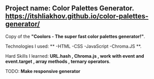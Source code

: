 Project name: **Color Palettes Generator**.  
**https://itshliakhov.github.io/color-palettes-generator/**
----
Copy of the **"Coolors - The super fast color palettes generator!"**.  

Technologies I used: **
-HTML 
-CSS
-JavaScript
-Chroma.JS
**.  

Hard Skills I learned: **URL.hash , Chroma.js , work with event and event.target , array methods , ternary operators**.

TODO:
**Make responsive generator**

